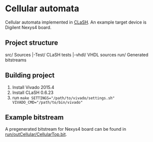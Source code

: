 # Cellular automata

Cellular automata implemented in [CLaSH](http://www.clash-lang.org).
An example target device is Digilent Nexys4 board.

## Project structure

src/          Sources
  |-Test/     CLaSH tests
  |-vhdl/     VHDL sources
run/          Generated bitstreams

## Building project

1. Install Vivado 2015.4
2. Install CLaSH 0.6.23
3. run `make SETTINGS="/path/to/vivado/settings.sh" VIVADO_CMD="/path/to/bin/vivado"`

## Example bitstream

A pregenerated bitstream for Nexys4 board can be found in [run/outCellular/CellularTop.bit](run/outCellular/CellularTop.bit).
